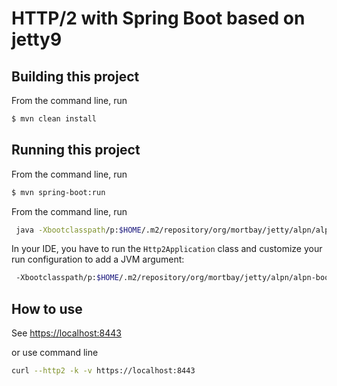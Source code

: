 # HTTP/2 with Spring Boot based on jetty9


## Building this project


From the command line, run
```bash
$ mvn clean install
```

## Running this project

From the command line, run
```bash
$ mvn spring-boot:run
```

From the command line, run
```bash
 java -Xbootclasspath/p:$HOME/.m2/repository/org/mortbay/jetty/alpn/alpn-boot/8.1.12.v20180117/alpn-boot-8.1.12.v20180117.jar -jar target/http2-0.0.1-SNAPSHOT.jar 
```

In your IDE, you have to run the `Http2Application` class and customize your run configuration to add a JVM argument:

```bash
 -Xbootclasspath/p:$HOME/.m2/repository/org/mortbay/jetty/alpn/alpn-boot/8.1.12.v20180117/alpn-boot-8.1.12.v20180117.jar
```

## How to use

See [https://localhost:8443](https://localhost:8443)

or use command line 

```bash
curl --http2 -k -v https://localhost:8443
```
